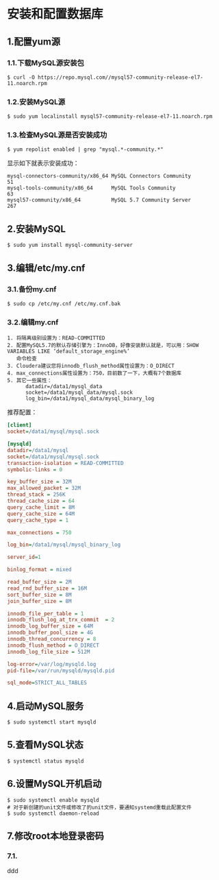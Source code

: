 安装和配置数据库
================================================================================
## 1.配置yum源

### 1.1.下载MySQL源安装包
```shell
$ curl -O https://repo.mysql.com//mysql57-community-release-el7-11.noarch.rpm
```

### 1.2.安装MySQL源
```shell
$ sudo yum localinstall mysql57-community-release-el7-11.noarch.rpm
```

### 1.3.检查MySQL源是否安装成功
```shell
$ yum repolist enabled | grep "mysql.*-community.*"
```
显示如下就表示安装成功：
```
mysql-connectors-community/x86_64 MySQL Connectors Community                  51
mysql-tools-community/x86_64      MySQL Tools Community                       63
mysql57-community/x86_64          MySQL 5.7 Community Server                 267
```

## 2.安装MySQL
```shell
$ sudo yum install mysql-community-server
```

## 3.编辑/etc/my.cnf

### 3.1.备份my.cnf
```shell
$ sudo cp /etc/my.cnf /etc/my.cnf.bak
```

### 3.2.编辑my.cnf
```
1. 将隔离级别设置为：READ-COMMITTED
2. 配置MySQL5.7的默认存储引擎为：InnoDB，好像安装默认就是，可以用：SHOW VARIABLES LIKE ‘default_storage_engine%’
   命令检查
3. Cloudera建议您将innodb_flush_method属性设置为：O_DIRECT
4. max_connections属性设置为：750，目前数了一下，大概有7个数据库
5. 其它一些属性：
      datadir=/data1/mysql_data
      socket=/data1/mysql_data/mysql.sock
      log_bin=/data1/mysql_data/mysql_binary_log
```
推荐配置：
```ini
[client]
socket=/data1/mysql/mysql.sock

[mysqld]
datadir=/data1/mysql
socket=/data1/mysql/mysql.sock
transaction-isolation = READ-COMMITTED
symbolic-links = 0

key_buffer_size = 32M
max_allowed_packet = 32M
thread_stack = 256K
thread_cache_size = 64
query_cache_limit = 8M
query_cache_size = 64M
query_cache_type = 1

max_connections = 750

log_bin=/data1/mysql/mysql_binary_log

server_id=1

binlog_format = mixed

read_buffer_size = 2M
read_rnd_buffer_size = 16M
sort_buffer_size = 8M
join_buffer_size = 8M

innodb_file_per_table = 1
innodb_flush_log_at_trx_commit  = 2
innodb_log_buffer_size = 64M
innodb_buffer_pool_size = 4G
innodb_thread_concurrency = 8
innodb_flush_method = O_DIRECT
innodb_log_file_size = 512M

log-error=/var/log/mysqld.log
pid-file=/var/run/mysqld/mysqld.pid

sql_mode=STRICT_ALL_TABLES
```

## 4.启动MySQL服务
```shell
$ sudo systemctl start mysqld
```

## 5.查看MySQL状态
```shell
$ systemctl status mysqld
```

## 6.设置MySQL开机启动
```shell
$ sudo systemctl enable mysqld
# 对于新创建的unit文件或修改了的unit文件，要通知systemd重载此配置文件
$ sudo systemctl daemon-reload
```

## 7.修改root本地登录密码

### 7.1.






































ddd
